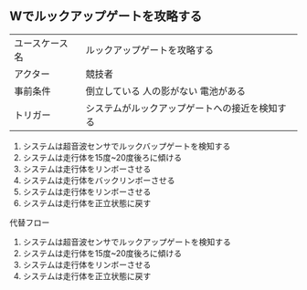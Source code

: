 ## Wでルックアップゲートを攻略する

|  |  |
|--|--|
| ユースケース名 | ルックアップゲートを攻略する |
| アクター | 競技者 |
| 事前条件 | 倒立している 人の影がない 電池がある |
| トリガー | システムがルックアップゲートへの接近を検知する |

1. システムは超音波センサでルックバップゲートを検知する
2. システムは走行体を15度~20度後ろに傾ける
3. システムは走行体をリンボーさせる
4. システムは走行体をバックリンボーさせる
5. システムは走行体をリンボーさせる
6. システムは走行体を正立状態に戻す

代替フロー

1. システムは超音波センサでルックアップゲートを検知する
2. システムは走行体を15度~20度後ろに傾ける
3. システムは走行体をリンボーさせる
4. システムは走行体を正立状態に戻す


